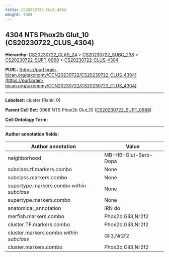 ```yaml
---
title: CS20230722_CLUS_4304
weight: 4304
---
```

## 4304 NTS Phox2b Glut_10 (CS20230722_CLUS_4304)
<b>Hierarchy: </b>
[CS20230722_CLAS_24](../CS20230722_CLAS_24) >
[CS20230722_SUBC_238](../CS20230722_SUBC_238) >
[CS20230722_SUPT_0968](../CS20230722_SUPT_0968) >
[CS20230722_CLUS_4304](../CS20230722_CLUS_4304)

**PURL:** [https://purl.brain-bican.org/taxonomy/CCN20230722/CS20230722_CLUS_4304](https://purl.brain-bican.org/taxonomy/CCN20230722/CS20230722_CLUS_4304)

---


**Labelset:** cluster (Rank: 0)

**Parent Cell Set:** 0968 NTS Phox2b Glut_10 ([CS20230722_SUPT_0968](../CS20230722_SUPT_0968))



**Cell Ontology Term:** 

[MARKER GENES.]: #


---

[TRANSFERRED ANNOTATIONS.]: #


[AUTHOR ANNOTATION FIELDS.]: #


**Author annotation fields:**

| Author annotation | Value |
|-------------------|-------|
|neighborhood|MB-HB-Glut-Sero-Dopa|
|subclass.tf.markers.combo|None|
|subclass.markers.combo|None|
|supertype.markers.combo _within subclass_|None|
|supertype.markers.combo|None|
|anatomical_annotation|IRN do|
|merfish.markers.combo|Phox2b,Gli3,Nr2f2|
|cluster.TF.markers.combo|Phox2b,Gli3,Nr2f2|
|cluster.markers.combo _within subclass_|Gli3,Nr2f2|
|cluster.markers.combo|Phox2b,Gli3,Nr2f2|
